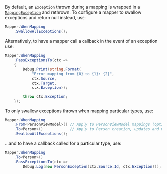 By default, an `Exception` thrown during a mapping is wrapped in a [`MappingException`](/agileobjects/AgileMapper/blob/master/AgileMapper/MappingException.cs) and rethrown. To configure a mapper to swallow exceptions and return null instead, use:

```C#
Mapper.WhenMapping
    .SwallowAllExceptions();
```

Alternatively, to have a mapper call a callback in the event of an exception use:

```C#
Mapper.WhenMapping
    .PassExceptionsTo(ctx =>
    {
        Debug.Print(string.Format(
            "Error mapping from {0} to {1}: {2}",
            ctx.Source,
            ctx.Target,
            ctx.Exception));

        throw ctx.Exception;
    });
```

To only swallow exceptions thrown when mapping particular types, use:

```C#
Mapper.WhenMapping
    .From<PersonViewModel>() // Apply to PersonViewModel mappings (optional)
    .To<Person>()            // Apply to Person creation, updates and merges
    .SwallowAllExceptions();
```

...and to have a callback called for a particular type, use:

```C#
Mapper.WhenMapping
    .To<Person>()
    .PassExceptionsTo(ctx =>
        Debug.Log(new PersonException(ctx.Source.Id, ctx.Exception)));
```